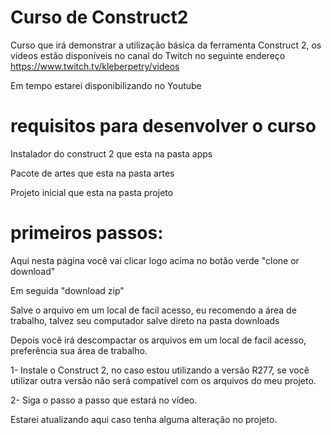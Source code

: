 # Curso de Construct2
Curso que irá demonstrar a utilização básica da ferramenta Construct 2, os vídeos estão disponíveis no canal do Twitch no seguinte endereço https://www.twitch.tv/kleberpetry/videos

Em tempo estarei disponibilizando no Youtube


# requisitos para desenvolver o curso

Instalador do construct 2 que esta na pasta apps

Pacote de artes que esta na pasta artes

Projeto inicial que esta na pasta projeto

# primeiros passos:
Aqui nesta página você vai clicar logo acima no botão verde "clone or download"

Em seguida "download zip"

Salve o arquivo em um local de facil acesso, eu recomendo a área de trabalho, talvez seu computador salve direto na pasta downloads

Depois você irá descompactar os arquivos em um local de facil acesso, preferência sua área de trabalho.

1- Instale o Construct 2, no caso estou utilizando a versão R277, se você utilizar outra versão não será compatível com os arquivos do meu projeto.

2- Siga o passo a passo que estará no vídeo.

Estarei atualizando aqui caso tenha alguma alteração no projeto.

